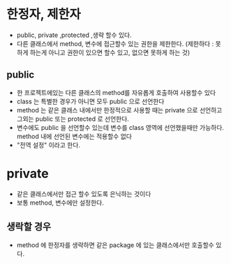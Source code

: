 # 한정자, 제한자
* public, private ,protected ,생략 할수 있다.
* 다른 클래스에서 method, 변수에 접근할수 있는 권한을 제한한다. (제한하다 : 못하게 하는게 아니고 권한이 있으면 할수 있고, 없으면 못하게 하는 것)

## public
* 한 프로젝트에있는 다른 클래스의 method를 자유롭게 호출하여 사용할수 있다
* class 는 특별한 경우가 아니면 모두 public 으로 선언한다
* method 는 같은 클래스 내에서만 한정적으로 사용할 때는 private 으로 선언하고 그외는 public 또는 protected 로 선언한다.
* 변수에도 public 을 선언할수 있는데 변수를 class 영역에
선언했을때만 가능하다. method 내에 선언된 변수에는 적용할수 없다
* "전역 설정" 이라고 한다.

# private
* 같은 클래스에서만 접근 할수 있도록 은닉하는 것이다
* 보통 method, 변수에만 설정한다.

## 생락할 경우
* method 에 한정자를 생략하면 같은 package 에 있는 클래스에서만 호출할수 있다.